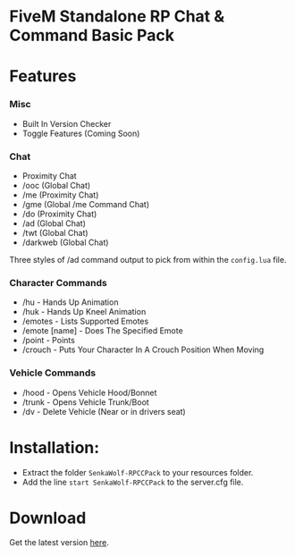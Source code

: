 # FiveM Standalone RP Chat & Command Basic Pack

# Features
### Misc
- Built In Version Checker
- Toggle Features (Coming Soon)

### Chat
- Proximity Chat
- /ooc (Global Chat)
- /me (Proximity Chat)
- /gme (Global /me Command Chat)
- /do (Proximity Chat)
- /ad (Global Chat)
- /twt (Global Chat)
- /darkweb (Global Chat)

Three styles of /ad command output to pick from within the `config.lua` file.

### Character Commands
- /hu - Hands Up Animation
- /huk - Hands Up Kneel Animation
- /emotes - Lists Supported Emotes
- /emote [name] - Does The Specified Emote
- /point - Points
- /crouch - Puts Your Character In A Crouch Position When Moving

### Vehicle Commands
- /hood - Opens Vehicle Hood/Bonnet
- /trunk - Opens Vehicle Trunk/Boot
- /dv - Delete Vehicle (Near or in drivers seat)

# Installation: 
- Extract the folder `SenkaWolf-RPCCPack` to your resources folder. 
- Add the line `start SenkaWolf-RPCCPack` to the server.cfg file.

# Download
Get the latest version [here](https://github.com/SenkaWolf/FiveM-Standalone-RP-Chat-Command-Basic-Pack/releases/latest).